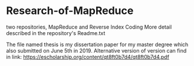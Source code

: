 # Research-of-MapReduce
two repositories, MapReduce and Reverse Index Coding
More detail described in the repository's Readme.txt

The file named thesis is my dissertation paper for my master degree which also submitted on June 5th in 2019. Alternative version of version can find in link: https://escholarship.org/content/qt8ft0b7d4/qt8ft0b7d4.pdf
